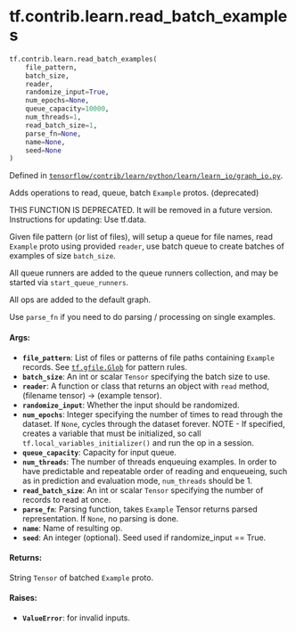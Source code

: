 <div itemscope itemtype="http://developers.google.com/ReferenceObject">
<meta itemprop="name" content="tf.contrib.learn.read_batch_examples" />
<meta itemprop="path" content="Stable" />
</div>

# tf.contrib.learn.read_batch_examples

``` python
tf.contrib.learn.read_batch_examples(
    file_pattern,
    batch_size,
    reader,
    randomize_input=True,
    num_epochs=None,
    queue_capacity=10000,
    num_threads=1,
    read_batch_size=1,
    parse_fn=None,
    name=None,
    seed=None
)
```



Defined in [`tensorflow/contrib/learn/python/learn/learn_io/graph_io.py`](/code/stable/tensorflow/contrib/learn/python/learn/learn_io/graph_io.py).

Adds operations to read, queue, batch `Example` protos. (deprecated)

THIS FUNCTION IS DEPRECATED. It will be removed in a future version.
Instructions for updating:
Use tf.data.

Given file pattern (or list of files), will setup a queue for file names,
read `Example` proto using provided `reader`, use batch queue to create
batches of examples of size `batch_size`.

All queue runners are added to the queue runners collection, and may be
started via `start_queue_runners`.

All ops are added to the default graph.

Use `parse_fn` if you need to do parsing / processing on single examples.

#### Args:

* <b>`file_pattern`</b>: List of files or patterns of file paths containing
      `Example` records. See <a href="../../../tf/gfile/Glob.md"><code>tf.gfile.Glob</code></a> for pattern rules.
* <b>`batch_size`</b>: An int or scalar `Tensor` specifying the batch size to use.
* <b>`reader`</b>: A function or class that returns an object with
    `read` method, (filename tensor) -> (example tensor).
* <b>`randomize_input`</b>: Whether the input should be randomized.
* <b>`num_epochs`</b>: Integer specifying the number of times to read through the
    dataset. If `None`, cycles through the dataset forever.
    NOTE - If specified, creates a variable that must be initialized, so call
    `tf.local_variables_initializer()` and run the op in a session.
* <b>`queue_capacity`</b>: Capacity for input queue.
* <b>`num_threads`</b>: The number of threads enqueuing examples. In order to have
    predictable and repeatable order of reading and enqueueing, such as in
    prediction and evaluation mode, `num_threads` should be 1.
* <b>`read_batch_size`</b>: An int or scalar `Tensor` specifying the number of
    records to read at once.
* <b>`parse_fn`</b>: Parsing function, takes `Example` Tensor returns parsed
    representation. If `None`, no parsing is done.
* <b>`name`</b>: Name of resulting op.
* <b>`seed`</b>: An integer (optional). Seed used if randomize_input == True.


#### Returns:

String `Tensor` of batched `Example` proto.


#### Raises:

* <b>`ValueError`</b>: for invalid inputs.